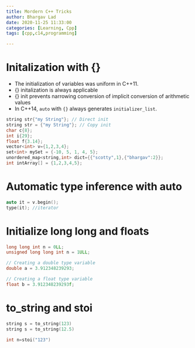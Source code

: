 ```yaml
---
title: Mordern C++ Tricks
author: Bhargav Lad
date: 2020-11-25 11:33:00 
categories: [Learning, Cpp]
tags: [cpp,c14,programming]

---
```


# Initalization with {}

- The initialization of variables was uniform in C++11. 
- {} initalization is always applicable
- {} init prevents narrowing conversion of  implicit conversion of arithmetic values
- In C++14, `auto` with `{}` always generates `initializer_list`.

```cpp
string str{"my String"}; // Direct init
string str = {"my String"}; // Copy init
char c{8};
int i{29};
float f{3.14};
vector<int> v={1,2,3,4};
set<int> mySet = {-10, 5, 1, 4, 5};
unordered_map<string,int> dict={{"scotty",1},{"bhargav":2}};
int intArray[] = {1,2,3,4,5};
```



# Automatic type inference with auto

```cpp
auto it = v.begin();
type(it); //iterator
```



# Initialize long long and floats

```cpp
long long int n = 0LL;
unsigned long long int n = 1ULL;

// Creating a double type variable
double a = 3.912348239293;

// Creating a float type variable
float b = 3.912348239293f;


```

# to_string and stoi

```cpp
string s = to_string(123)
string s = to_string(12.5)

int n=stoi("123")

```

